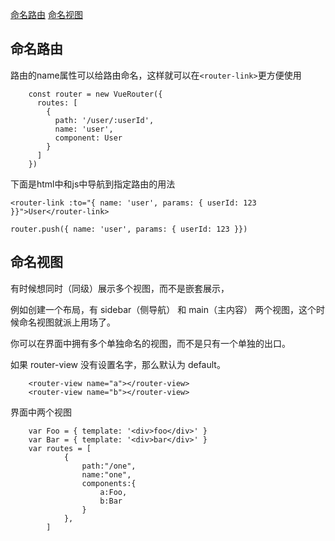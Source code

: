 [命名路由](https://router.vuejs.org/zh/guide/essentials/named-routes.html)
[命名视图](https://router.vuejs.org/zh/guide/essentials/named-views.html)


## 命名路由

路由的name属性可以给路由命名，这样就可以在`<router-link>`更方便使用

```
	const router = new VueRouter({
	  routes: [
	    {
	      path: '/user/:userId',
	      name: 'user',
	      component: User
	    }
	  ]
	})

```

下面是html中和js中导航到指定路由的用法

```
<router-link :to="{ name: 'user', params: { userId: 123 }}">User</router-link>
```

```
router.push({ name: 'user', params: { userId: 123 }})

```



## 命名视图

有时候想同时（同级）展示多个视图，而不是嵌套展示，

例如创建一个布局，有 sidebar（侧导航） 和 main（主内容） 两个视图，这个时候命名视图就派上用场了。

你可以在界面中拥有多个单独命名的视图，而不是只有一个单独的出口。

如果 router-view 没有设置名字，那么默认为 default。


```
    <router-view name="a"></router-view>
    <router-view name="b"></router-view>

```
界面中两个视图

```
	var Foo = { template: '<div>foo</div>' }
	var Bar = { template: '<div>bar</div>' }
	var routes = [
	        {
	            path:"/one",
	            name:"one",
	            components:{
	                a:Foo,
	                b:Bar
	            }
	        },
	    ]

```

